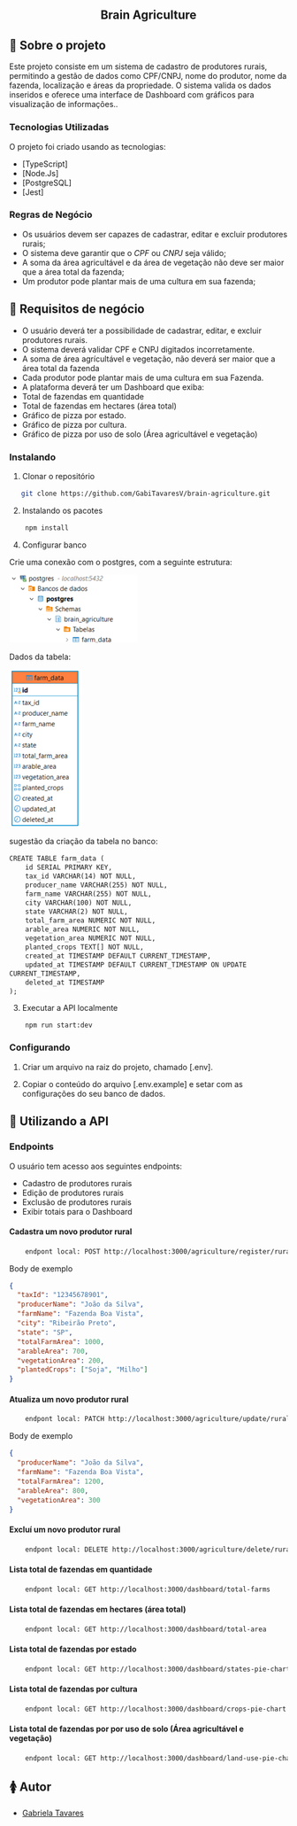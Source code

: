 <!-- PROJECT LOGO -->
<br />
<p align="center">
  <h2 align="center">Brain Agriculture</h2>
</p>

<!-- ABOUT THE PROJECT -->

## :notebook_with_decorative_cover: Sobre o projeto

Este projeto consiste em um sistema de cadastro de produtores rurais, permitindo a gestão de dados como CPF/CNPJ, nome do produtor, nome da fazenda, localização e áreas da propriedade. O sistema valida os dados inseridos e oferece uma interface de Dashboard com gráficos para visualização de informações..

### Tecnologias Utilizadas

O projeto foi criado usando as tecnologias:

- [TypeScript]
- [Node.Js]
- [PostgreSQL]
- [Jest]

### Regras de Negócio

- Os usuários devem ser capazes de cadastrar, editar e excluir produtores rurais;
- O sistema deve garantir que o <i>CPF</i> ou <i>CNPJ</i> seja válido;
- A soma da área agricultável e da área de vegetação não deve ser maior que a área total da fazenda;
- Um produtor pode plantar mais de uma cultura em sua fazenda;

<!-- GETTING STARTED -->

## :book: Requisitos de negócio

- O usuário deverá ter a possibilidade de cadastrar, editar, e excluir produtores rurais.
- O sistema deverá validar CPF e CNPJ digitados incorretamente.
- A soma de área agrícultável e vegetação, não deverá ser maior que a área total da fazenda
- Cada produtor pode plantar mais de uma cultura em sua Fazenda.
- A plataforma deverá ter um Dashboard que exiba:
- Total de fazendas em quantidade
- Total de fazendas em hectares (área total)
- Gráfico de pizza por estado.
- Gráfico de pizza por cultura.
- Gráfico de pizza por uso de solo (Área agricultável e vegetação)

### Instalando

1. Clonar o repositório

```sh
   git clone https://github.com/GabiTavaresV/brain-agriculture.git
```

2. Instalando os pacotes

```sh
    npm install
```

4. Configurar banco

Crie uma conexão com o postgres, com a seguinte estrutura:

![alt text](image-1.png)

Dados da tabela:

![alt text](image.png)

sugestão da criação da tabela no banco:

```
CREATE TABLE farm_data (
    id SERIAL PRIMARY KEY,
    tax_id VARCHAR(14) NOT NULL,
    producer_name VARCHAR(255) NOT NULL,
    farm_name VARCHAR(255) NOT NULL,
    city VARCHAR(100) NOT NULL,
    state VARCHAR(2) NOT NULL,
    total_farm_area NUMERIC NOT NULL,
    arable_area NUMERIC NOT NULL,
    vegetation_area NUMERIC NOT NULL,
    planted_crops TEXT[] NOT NULL,
    created_at TIMESTAMP DEFAULT CURRENT_TIMESTAMP,
    updated_at TIMESTAMP DEFAULT CURRENT_TIMESTAMP ON UPDATE CURRENT_TIMESTAMP,
    deleted_at TIMESTAMP
);
```

3. Executar a API localmente

```sh
    npm run start:dev
```

### Configurando

1. Criar um arquivo na raiz do projeto, chamado [.env].

2. Copiar o conteúdo do arquivo [.env.example] e setar com as configurações do seu banco de dados.

<!-- USAGE EXAMPLES -->

## :electric_plug: Utilizando a API

### Endpoints

O usuário tem acesso aos seguintes endpoints:

- Cadastro de produtores rurais
- Edição de produtores rurais
- Exclusão de produtores rurais
- Exibir totais para o Dashboard

#### Cadastra um novo produtor rural

```sh
    endpont local: POST http://localhost:3000/agriculture/register/rural-producer
```

Body de exemplo

```json
{
  "taxId": "12345678901",
  "producerName": "João da Silva",
  "farmName": "Fazenda Boa Vista",
  "city": "Ribeirão Preto",
  "state": "SP",
  "totalFarmArea": 1000,
  "arableArea": 700,
  "vegetationArea": 200,
  "plantedCrops": ["Soja", "Milho"]
}
```

#### Atualiza um novo produtor rural

```sh
    endpont local: PATCH http://localhost:3000/agriculture/update/rural-producer/:id
```

Body de exemplo

```json
{
  "producerName": "João da Silva",
  "farmName": "Fazenda Boa Vista",
  "totalFarmArea": 1200,
  "arableArea": 800,
  "vegetationArea": 300
}
```

#### Excluí um novo produtor rural

```sh
    endpont local: DELETE http://localhost:3000/agriculture/delete/rural-producer/:id
```

#### Lista total de fazendas em quantidade

```sh
    endpont local: GET http://localhost:3000/dashboard/total-farms
```

#### Lista total de fazendas em hectares (área total)

```sh
    endpont local: GET http://localhost:3000/dashboard/total-area
```

#### Lista total de fazendas por estado

```sh
    endpont local: GET http://localhost:3000/dashboard/states-pie-chart
```

#### Lista total de fazendas por cultura

```sh
    endpont local: GET http://localhost:3000/dashboard/crops-pie-chart
```

#### Lista total de fazendas por por uso de solo (Área agricultável e vegetação)

```sh
    endpont local: GET http://localhost:3000/dashboard/land-use-pie-chart
```

<!-- CONTACT -->

## :womens: Autor

- [Gabriela Tavares](https://github.com/GabiTavaresV)

